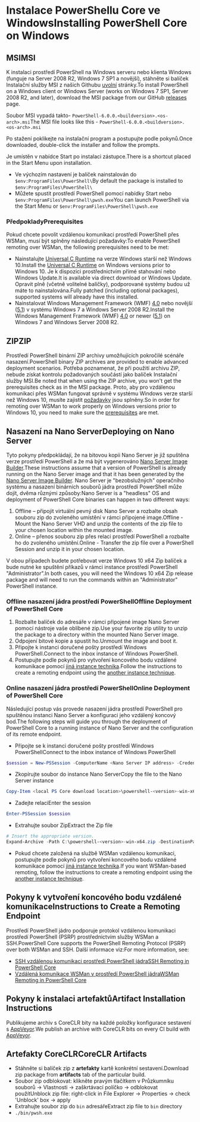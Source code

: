 # <a name="installing-powershell-core-on-windows"></a><span data-ttu-id="f90d7-101">Instalace PowerShellu Core ve Windows</span><span class="sxs-lookup"><span data-stu-id="f90d7-101">Installing PowerShell Core on Windows</span></span>

## <a name="msi"></a><span data-ttu-id="f90d7-102">MSI</span><span class="sxs-lookup"><span data-stu-id="f90d7-102">MSI</span></span>

<span data-ttu-id="f90d7-103">K instalaci prostředí PowerShell na Windows serveru nebo klienta Windows (funguje na Server 2008 R2, Windows 7 SP1 a novější), stáhněte si balíček Instalační služby MSI z našich Githubu [uvolní][] stránky.</span><span class="sxs-lookup"><span data-stu-id="f90d7-103">To install PowerShell on a Windows client or Windows Server (works on Windows 7 SP1, Server 2008 R2, and later), download the MSI package from our GitHub [releases][] page.</span></span>

<span data-ttu-id="f90d7-104">Soubor MSI vypadá takto- `PowerShell-6.0.0.<buildversion>.<os-arch>.msi`</span><span class="sxs-lookup"><span data-stu-id="f90d7-104">The MSI file looks like this - `PowerShell-6.0.0.<buildversion>.<os-arch>.msi`</span></span>
<!-- TODO: should be updated to point to the Download Center as well -->

<span data-ttu-id="f90d7-105">Po stažení poklikejte na instalační program a postupujte podle pokynů.</span><span class="sxs-lookup"><span data-stu-id="f90d7-105">Once downloaded, double-click the installer and follow the prompts.</span></span>

<span data-ttu-id="f90d7-106">Je umístěn v nabídce Start po instalaci zástupce.</span><span class="sxs-lookup"><span data-stu-id="f90d7-106">There is a shortcut placed in the Start Menu upon installation.</span></span>

* <span data-ttu-id="f90d7-107">Ve výchozím nastavení je balíček nainstalován do `$env:ProgramFiles\PowerShell\`</span><span class="sxs-lookup"><span data-stu-id="f90d7-107">By default the package is installed to `$env:ProgramFiles\PowerShell\`</span></span>
* <span data-ttu-id="f90d7-108">Můžete spustit prostředí PowerShell pomocí nabídky Start nebo `$env:ProgramFiles\PowerShell\pwsh.exe`</span><span class="sxs-lookup"><span data-stu-id="f90d7-108">You can launch PowerShell via the Start Menu or `$env:ProgramFiles\PowerShell\pwsh.exe`</span></span>

### <a name="prerequisites"></a><span data-ttu-id="f90d7-109">Předpoklady</span><span class="sxs-lookup"><span data-stu-id="f90d7-109">Prerequisites</span></span>

<span data-ttu-id="f90d7-110">Pokud chcete povolit vzdálenou komunikaci prostředí PowerShell přes WSMan, musí být splněny následující požadavky:</span><span class="sxs-lookup"><span data-stu-id="f90d7-110">To enable PowerShell remoting over WSMan, the following prerequisites need to be met:</span></span>

* <span data-ttu-id="f90d7-111">Nainstalujte [Universal C Runtime](https://www.microsoft.com/download/details.aspx?id=50410) na verze Windows starší než Windows 10.</span><span class="sxs-lookup"><span data-stu-id="f90d7-111">Install the [Universal C Runtime](https://www.microsoft.com/download/details.aspx?id=50410) on Windows versions prior to Windows 10.</span></span>
  <span data-ttu-id="f90d7-112">Je k dispozici prostřednictvím přímé stahování nebo Windows Update.</span><span class="sxs-lookup"><span data-stu-id="f90d7-112">It is available via direct download or Windows Update.</span></span>
  <span data-ttu-id="f90d7-113">Opravit plně (včetně volitelné balíčky), podporované systémy budou už máte to nainstalována.</span><span class="sxs-lookup"><span data-stu-id="f90d7-113">Fully patched (including optional packages), supported systems will already have this installed.</span></span>
* <span data-ttu-id="f90d7-114">Nainstalovat Windows Management Framework (WMF) [4.0](https://www.microsoft.com/download/details.aspx?id=40855) nebo novější ([5.1](https://www.microsoft.com/download/details.aspx?id=54616)) v systému Windows 7 a Windows Server 2008 R2.</span><span class="sxs-lookup"><span data-stu-id="f90d7-114">Install the Windows Management Framework (WMF) [4.0](https://www.microsoft.com/download/details.aspx?id=40855) or newer ([5.1](https://www.microsoft.com/download/details.aspx?id=54616)) on Windows 7 and Windows Server 2008 R2.</span></span>

## <a name="zip"></a><span data-ttu-id="f90d7-115">ZIP</span><span class="sxs-lookup"><span data-stu-id="f90d7-115">ZIP</span></span>

<span data-ttu-id="f90d7-116">Prostředí PowerShell binární ZIP archivy umožňujících pokročilé scénáře nasazení.</span><span class="sxs-lookup"><span data-stu-id="f90d7-116">PowerShell binary ZIP archives are provided to enable advanced deployment scenarios.</span></span>
<span data-ttu-id="f90d7-117">Potřeba poznamenat, že při použití archivu ZIP, nebude získat kontrolu požadovaných součástí jako balíček Instalační služby MSI.</span><span class="sxs-lookup"><span data-stu-id="f90d7-117">Be noted that when using the ZIP archive, you won't get the prerequisites check as in the MSI package.</span></span>
<span data-ttu-id="f90d7-118">Proto, aby pro vzdálenou komunikaci přes WSMan fungovat správně v systému Windows verze starší než Windows 10, musíte zajistit [požadavky](#prerequisites) jsou splněny.</span><span class="sxs-lookup"><span data-stu-id="f90d7-118">So in order for remoting over WSMan to work properly on Windows versions prior to Windows 10, you need to make sure the [prerequisites](#prerequisites) are met.</span></span>

## <a name="deploying-on-nano-server"></a><span data-ttu-id="f90d7-119">Nasazení na Nano Server</span><span class="sxs-lookup"><span data-stu-id="f90d7-119">Deploying on Nano Server</span></span>

<span data-ttu-id="f90d7-120">Tyto pokyny předpokládají, že na bitovou kopii Nano Server je již spuštěna verze prostředí PowerShell a že má být vygenerováno [Nano Server Image Builder](https://technet.microsoft.com/windows-server-docs/get-started/deploy-nano-server).</span><span class="sxs-lookup"><span data-stu-id="f90d7-120">These instructions assume that a version of PowerShell is already running on the Nano Server image and that it has been generated by the [Nano Server Image Builder](https://technet.microsoft.com/windows-server-docs/get-started/deploy-nano-server).</span></span>
<span data-ttu-id="f90d7-121">Nano Server je "bezobslužných" operačního systému a nasazení binárních souborů jádra prostředí PowerShell může dojít, dvěma různými způsoby:</span><span class="sxs-lookup"><span data-stu-id="f90d7-121">Nano Server is a "headless" OS and deployment of PowerShell Core binaries can happen in two different ways:</span></span>

1. <span data-ttu-id="f90d7-122">Offline – připojit virtuální pevný disk Nano Server a rozbalte obsah souboru zip do zvoleného umístění v rámci připojené image.</span><span class="sxs-lookup"><span data-stu-id="f90d7-122">Offline - Mount the Nano Server VHD and unzip the contents of the zip file to your chosen location within the mounted image.</span></span>
1. <span data-ttu-id="f90d7-123">Online – přenos souboru zip přes relaci prostředí PowerShell a rozbalte ho do zvoleného umístění.</span><span class="sxs-lookup"><span data-stu-id="f90d7-123">Online - Transfer the zip file over a PowerShell Session and unzip it in your chosen location.</span></span>

<span data-ttu-id="f90d7-124">V obou případech budete potřebovat verze Windows 10 x64 Zip balíček a bude nutné ke spuštění příkazů v rámci instance prostředí PowerShell "Administrator".</span><span class="sxs-lookup"><span data-stu-id="f90d7-124">In both cases, you will need the Windows 10 x64 Zip release package and will need to run the commands within an "Administrator" PowerShell instance.</span></span>

### <a name="offline-deployment-of-powershell-core"></a><span data-ttu-id="f90d7-125">Offline nasazení jádra prostředí PowerShell</span><span class="sxs-lookup"><span data-stu-id="f90d7-125">Offline Deployment of PowerShell Core</span></span>

1. <span data-ttu-id="f90d7-126">Rozbalte balíček do adresáře v rámci připojené image Nano Server pomocí nástroje vaše oblíbené zip.</span><span class="sxs-lookup"><span data-stu-id="f90d7-126">Use your favorite zip utility to unzip the package to a directory within the mounted Nano Server image.</span></span>
1. <span data-ttu-id="f90d7-127">Odpojení bitové kopie a spustit ho.</span><span class="sxs-lookup"><span data-stu-id="f90d7-127">Unmount the image and boot it.</span></span>
1. <span data-ttu-id="f90d7-128">Připojte k instanci doručené pošty prostředí Windows PowerShell.</span><span class="sxs-lookup"><span data-stu-id="f90d7-128">Connect to the inbox instance of Windows PowerShell.</span></span>
1. <span data-ttu-id="f90d7-129">Postupujte podle pokynů pro vytvoření koncového bodu vzdálené komunikace pomocí [jiná instance technika](#executed-by-another-instance-of-powershell-on-behalf-of-the-instance-that-it-will-register).</span><span class="sxs-lookup"><span data-stu-id="f90d7-129">Follow the instructions to create a remoting endpoint using the [another instance technique](#executed-by-another-instance-of-powershell-on-behalf-of-the-instance-that-it-will-register).</span></span>

### <a name="online-deployment-of-powershell-core"></a><span data-ttu-id="f90d7-130">Online nasazení jádra prostředí PowerShell</span><span class="sxs-lookup"><span data-stu-id="f90d7-130">Online Deployment of PowerShell Core</span></span>

<span data-ttu-id="f90d7-131">Následující postup vás provede nasazení jádra prostředí PowerShell pro spuštěnou instanci Nano Server a konfiguraci jeho vzdálený koncový bod.</span><span class="sxs-lookup"><span data-stu-id="f90d7-131">The following steps will guide you through the deployment of PowerShell Core to a running instance of Nano Server and the configuration of its remote endpoint.</span></span>

* <span data-ttu-id="f90d7-132">Připojte se k instanci doručené pošty prostředí Windows PowerShell</span><span class="sxs-lookup"><span data-stu-id="f90d7-132">Connect to the inbox instance of Windows PowerShell</span></span>

```powershell
$session = New-PSSession -ComputerName <Nano Server IP address> -Credential <An Administrator account on the system>
```

* <span data-ttu-id="f90d7-133">Zkopírujte soubor do instance Nano Server</span><span class="sxs-lookup"><span data-stu-id="f90d7-133">Copy the file to the Nano Server instance</span></span>

```powershell
Copy-Item <local PS Core download location>\powershell-<version>-win-x64.zip c:\ -ToSession $session
```

* <span data-ttu-id="f90d7-134">Zadejte relaci</span><span class="sxs-lookup"><span data-stu-id="f90d7-134">Enter the session</span></span>

```powershell
Enter-PSSession $session
```

* <span data-ttu-id="f90d7-135">Extrahujte soubor Zip</span><span class="sxs-lookup"><span data-stu-id="f90d7-135">Extract the Zip file</span></span>

```powershell
# Insert the appropriate version.
Expand-Archive -Path C:\powershell-<version>-win-x64.zip -DestinationPath "C:\PowerShellCore_<version>"
```

* <span data-ttu-id="f90d7-136">Pokud chcete založená na službě WSMan vzdálenou komunikaci, postupujte podle pokynů pro vytvoření koncového bodu vzdálené komunikace pomocí [jiná instance technika](../core-powershell/WSMan-Remoting-in-PowerShell-Core.md#executed-by-another-instance-of-powershell-on-behalf-of-the-instance-that-it-will-register).</span><span class="sxs-lookup"><span data-stu-id="f90d7-136">If you want WSMan-based remoting, follow the instructions to create a remoting endpoint using the [another instance technique](../core-powershell/WSMan-Remoting-in-PowerShell-Core.md#executed-by-another-instance-of-powershell-on-behalf-of-the-instance-that-it-will-register).</span></span>

## <a name="instructions-to-create-a-remoting-endpoint"></a><span data-ttu-id="f90d7-137">Pokyny k vytvoření koncového bodu vzdálené komunikace</span><span class="sxs-lookup"><span data-stu-id="f90d7-137">Instructions to Create a Remoting Endpoint</span></span>

<span data-ttu-id="f90d7-138">Prostředí PowerShell jádro podporuje protokol vzdálenou komunikaci prostředí PowerShell (PSRP) prostřednictvím služby WSMan a SSH.</span><span class="sxs-lookup"><span data-stu-id="f90d7-138">PowerShell Core supports the PowerShell Remoting Protocol (PSRP) over both WSMan and SSH.</span></span> <span data-ttu-id="f90d7-139">Další informace viz:</span><span class="sxs-lookup"><span data-stu-id="f90d7-139">For more information, see:</span></span>

* <span data-ttu-id="f90d7-140">[SSH vzdálenou komunikaci prostředí PowerShell jádra][ssh-remoting]</span><span class="sxs-lookup"><span data-stu-id="f90d7-140">[SSH Remoting in PowerShell Core][ssh-remoting]</span></span>
* <span data-ttu-id="f90d7-141">[Vzdálená komunikace WSMan v prostředí PowerShell jádra][wsman-remoting]</span><span class="sxs-lookup"><span data-stu-id="f90d7-141">[WSMan Remoting in PowerShell Core][wsman-remoting]</span></span>

## <a name="artifact-installation-instructions"></a><span data-ttu-id="f90d7-142">Pokyny k instalaci artefaktů</span><span class="sxs-lookup"><span data-stu-id="f90d7-142">Artifact Installation Instructions</span></span>

<span data-ttu-id="f90d7-143">Publikujeme archiv s CoreCLR bity na každé položky konfigurace sestavení s [AppVeyor][].</span><span class="sxs-lookup"><span data-stu-id="f90d7-143">We publish an archive with CoreCLR bits on every CI build with [AppVeyor][].</span></span>

## <a name="coreclr-artifacts"></a><span data-ttu-id="f90d7-144">Artefakty CoreCLR</span><span class="sxs-lookup"><span data-stu-id="f90d7-144">CoreCLR Artifacts</span></span>

* <span data-ttu-id="f90d7-145">Stáhněte si balíček zip z **artefakty** kartě konkrétní sestavení.</span><span class="sxs-lookup"><span data-stu-id="f90d7-145">Download zip package from **artifacts** tab of the particular build.</span></span>
* <span data-ttu-id="f90d7-146">Soubor zip odblokovat: klikněte pravým tlačítkem v Průzkumníku souborů -> Vlastnosti -> zaškrtávací políčko -> odblokovat použít</span><span class="sxs-lookup"><span data-stu-id="f90d7-146">Unblock zip file: right-click in File Explorer -> Properties -> check 'Unblock' box -> apply</span></span>
* <span data-ttu-id="f90d7-147">Extrahujte soubor zip do `bin` adresáře</span><span class="sxs-lookup"><span data-stu-id="f90d7-147">Extract zip file to `bin` directory</span></span>
* `./bin/pwsh.exe`

<!-- [download-center]: TODO -->
[uvolní]: https://github.com/PowerShell/PowerShell/releases
[releases]: https://github.com/PowerShell/PowerShell/releases
[signing]: ../../tools/Sign-Package.ps1
[ssh-remoting]: ../core-powershell/SSH-Remoting-in-PowerShell-Core.md
[wsman-remoting]: ../core-powershell/WSMan-Remoting-in-PowerShell-Core.md
[AppVeyor]: https://ci.appveyor.com/project/PowerShell/powershell